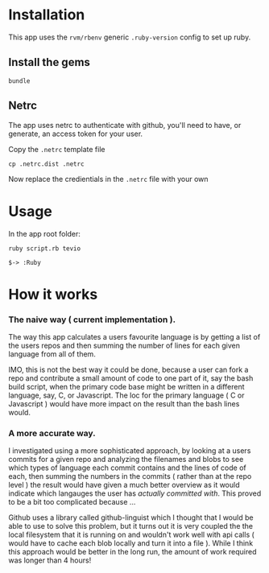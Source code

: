 # Installation
This app uses the `rvm/rbenv` generic `.ruby-version` config to set up ruby.

## Install the gems

    bundle

## Netrc
The app uses netrc to authenticate with github, you'll need to have, or generate, an
access token for your user.

Copy the `.netrc` template file

    cp .netrc.dist .netrc

Now replace the credientials in the `.netrc` file with your own

# Usage
In the app root folder:

    ruby script.rb tevio

    $-> :Ruby

# How it works

### The naive way ( current implementation ).
The way this app calculates a users favourite language is by getting a list of the users repos and then summing the number of lines for each given language from all of them.

IMO, this is not the best way it could be done, because a user can fork a repo and contribute a small amount of code
to one part of it, say the bash build script, when the primary code base might be written in a different language, say, C, or Javascript. The loc for the primary language ( C or Javascript ) would have more impact on the result than the bash lines would.

### A more accurate way.
I investigated using a more sophisticated approach, by looking at a users commits for a given repo  and analyzing the filenames and blobs to see which types of language each commit contains and the lines of code of each, then summing the numbers in the commits ( rather than at the repo level ) the result would have given a much better overview as it would indicate which langauges the user has *actually committed with*. This proved to be a bit too complicated because ...

Github uses a library called github-linguist which I thought that I would be able to use to solve this problem, but it turns out it is very coupled the the local filesystem that it is running on and wouldn't work well with api calls ( would have to cache each blob locally and turn it into a file ). While I think this approach would be better in the long run, the amount of work required was longer than 4 hours!
